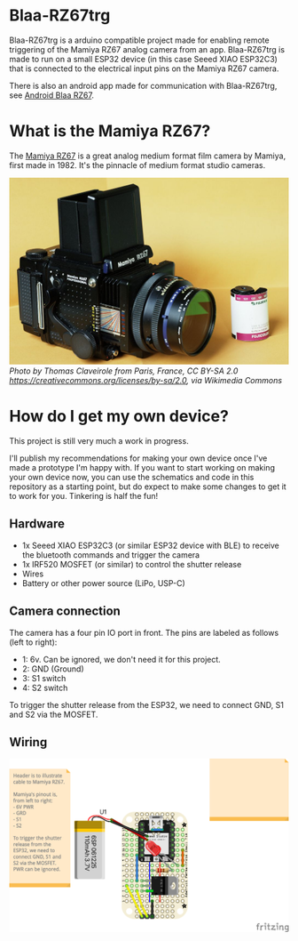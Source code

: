 # Blaa-RZ67trg

Blaa-RZ67trg is a arduino compatible project made for enabling remote triggering of the Mamiya RZ67 analog camera from an app. Blaa-RZ67trg is made to run on a small ESP32 device (in this case Seeed XIAO ESP32C3) that is connected to the electrical input pins on the Mamiya RZ67 camera.

There is also an android app made for communication with Blaa-RZ67trg, see [Android Blaa RZ67](https://github.com/mhellevang/Android-Blaa-RZ67).

# What is the Mamiya RZ67?

The [Mamiya RZ67](https://en.wikipedia.org/wiki/Mamiya_RZ67) is a great analog medium format film camera by Mamiya,
first made in 1982. It's the pinnacle of medium format studio cameras. 

![Photo of Mamiya RZ67](assets/Mamiya_RZ67_Professional_and_a_Fujifilm_color_120_format_roll_film_(60_mm_wide).jpg)
*Photo by Thomas Claveirole from Paris, France, CC BY-SA 2.0 <https://creativecommons.org/licenses/by-sa/2.0>, via Wikimedia Commons*

# How do I get my own device?

This project is still very much a work in progress. 

I'll publish my recommendations for making your own device once I've made a prototype I'm happy with. If you want to start working on making your own device now, you can use the schematics and code in this repository as a starting point, but do expect to make some changes to get it to work for you. Tinkering is half the fun!

## Hardware

* 1x Seeed XIAO ESP32C3 (or similar ESP32 device with BLE) to receive the bluetooth commands and trigger the camera
* 1x IRF520 MOSFET (or similar) to control the shutter release
* Wires
* Battery or other power source (LiPo, USP-C) 

## Camera connection

The camera has a four pin IO port in front. The pins are labeled as follows (left to right):

* 1: 6v. Can be ignored, we don't need it for this project.
* 2: GND (Ground)
* 3: S1 switch
* 4: S2 switch

To trigger the shutter release from the ESP32, we need to connect GND, S1 and S2 via the MOSFET.

## Wiring

![Schematics](assets/RZ67_Seeed_XIAO_ESP32C3_bb.png?)